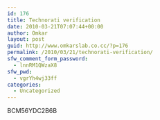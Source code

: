 ```yaml
---
id: 176
title: Technorati verification
date: 2010-03-21T07:07:44+00:00
author: Omkar
layout: post
guid: http://www.omkarslab.co.cc/?p=176
permalink: /2010/03/21/technorati-verification/
sfw_comment_form_password:
  - lnnRM1QWzaX8
sfw_pwd:
  - vgrYh4wj33ff
categories:
  - Uncategorized
---
```

BCM56YDC2B6B